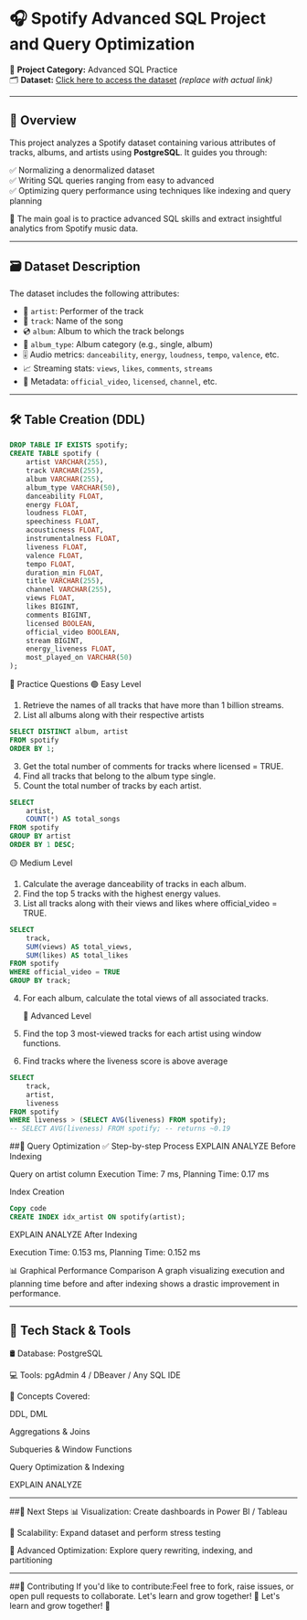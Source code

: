 # 🎧 Spotify Advanced SQL Project and Query Optimization

📌 **Project Category:** Advanced SQL Practice  
🗂️ **Dataset:** [Click here to access the dataset](#) *(replace with actual link)*

---

## 📄 Overview

This project analyzes a Spotify dataset containing various attributes of tracks, albums, and artists using **PostgreSQL**. It guides you through:

✅ Normalizing a denormalized dataset  
✅ Writing SQL queries ranging from easy to advanced  
✅ Optimizing query performance using techniques like indexing and query planning

🎯 The main goal is to practice advanced SQL skills and extract insightful analytics from Spotify music data.

---

## 🗃️ Dataset Description

The dataset includes the following attributes:

- 🎤 `artist`: Performer of the track  
- 🎵 `track`: Name of the song  
- 💿 `album`: Album to which the track belongs  
- 🧾 `album_type`: Album category (e.g., single, album)  
- 🎚️ Audio metrics: `danceability`, `energy`, `loudness`, `tempo`, `valence`, etc.  
- 📈 Streaming stats: `views`, `likes`, `comments`, `streams`  
- 🔖 Metadata: `official_video`, `licensed`, `channel`, etc.

---

## 🛠️ Table Creation (DDL)

```sql
DROP TABLE IF EXISTS spotify;
CREATE TABLE spotify (
    artist VARCHAR(255),
    track VARCHAR(255),
    album VARCHAR(255),
    album_type VARCHAR(50),
    danceability FLOAT,
    energy FLOAT,
    loudness FLOAT,
    speechiness FLOAT,
    acousticness FLOAT,
    instrumentalness FLOAT,
    liveness FLOAT,
    valence FLOAT,
    tempo FLOAT,
    duration_min FLOAT,
    title VARCHAR(255),
    channel VARCHAR(255),
    views FLOAT,
    likes BIGINT,
    comments BIGINT,
    licensed BOOLEAN,
    official_video BOOLEAN,
    stream BIGINT,
    energy_liveness FLOAT,
    most_played_on VARCHAR(50)
);
```

🔎 Practice Questions
🟢 Easy Level
1. Retrieve the names of all tracks that have more than 1 billion streams.
2. List all albums along with their respective artists

```sql
SELECT DISTINCT album, artist
FROM spotify
ORDER BY 1;
```
3. Get the total number of comments for tracks where licensed = TRUE.
4. Find all tracks that belong to the album type single.
5. Count the total number of tracks by each artist.

```sql
SELECT 
    artist, 
    COUNT(*) AS total_songs
FROM spotify
GROUP BY artist
ORDER BY 1 DESC;
```

🟡 Medium Level
1. Calculate the average danceability of tracks in each album.
2. Find the top 5 tracks with the highest energy values.
3. List all tracks along with their views and likes where official_video = TRUE.
```sql
SELECT 
    track, 
    SUM(views) AS total_views,
    SUM(likes) AS total_likes
FROM spotify
WHERE official_video = TRUE
GROUP BY track;
```
4. For each album, calculate the total views of all associated tracks.

   🔴 Advanced Level
1. Find the top 3 most-viewed tracks for each artist using window functions.
2. Find tracks where the liveness score is above average
```sql
SELECT 
    track, 
    artist,
    liveness
FROM spotify
WHERE liveness > (SELECT AVG(liveness) FROM spotify);
-- SELECT AVG(liveness) FROM spotify; -- returns ~0.19
```

##🚀 Query Optimization
✅ Step-by-step Process
EXPLAIN ANALYZE Before Indexing

Query on artist column
Execution Time: 7 ms, Planning Time: 0.17 ms

Index Creation

```sql
Copy code
CREATE INDEX idx_artist ON spotify(artist);
```
EXPLAIN ANALYZE After Indexing

Execution Time: 0.153 ms, Planning Time: 0.152 ms

📊 Graphical Performance Comparison
A graph visualizing execution and planning time before and after indexing shows a drastic improvement in performance.

---

## 🧰 Tech Stack & Tools
🛢️ Database: PostgreSQL

💻 Tools: pgAdmin 4 / DBeaver / Any SQL IDE

🧠 Concepts Covered:

DDL, DML

Aggregations & Joins

Subqueries & Window Functions

Query Optimization & Indexing

EXPLAIN ANALYZE

---

##🎯 Next Steps
📊 Visualization: Create dashboards in Power BI / Tableau

🧩 Scalability: Expand dataset and perform stress testing

🧠 Advanced Optimization: Explore query rewriting, indexing, and partitioning

---

##🤝 Contributing
If you'd like to contribute:Feel free to fork, raise issues, or open pull requests to collaborate. Let's learn and grow together! 🌱
Let's learn and grow together! 🌱
